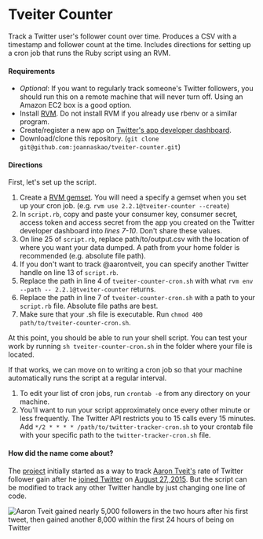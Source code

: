 # Tveiter Counter

Track a Twitter user's follower count over time. Produces a CSV with a timestamp and follower count at the time. Includes directions for setting up a cron job that runs the Ruby script using an RVM.

#### Requirements
- *Optional*: If you want to regularly track someone's Twitter followers, you should run this on a remote machine that will never turn off. Using an Amazon EC2 box is a good option.
- Install [RVM](https://rvm.io/rvm/install). Do not install RVM if you already use rbenv or a similar program.
- Create/register a new app on [Twitter's app developer dashboard](https://apps.twitter.com/).
- Download/clone this repository. (`git clone git@github.com:joannaskao/tveiter-counter.git`)

#### Directions
First, let's set up the script.

1. Create a [RVM gemset](https://rvm.io/gemsets/creating). You will need a specify a gemset when you set up your cron job. (e.g. `rvm use 2.2.1@tveiter-counter --create`)
2. In `script.rb`, copy and paste your consumer key, consumer secret, access token and access secret from the app you created on the Twitter developer dashboard into *lines 7-10*. Don't share these values.
3. On line 25 of `script.rb`, replace path/to/output.csv with the location of where you want your data dumped. A path from your home folder is recommended (e.g. absolute file path).
4. If you don't want to track @aarontveit, you can specify another Twitter handle on line 13 of `script.rb`.
5. Replace the path in line 4 of `tveiter-counter-cron.sh` with what `rvm env --path -- 2.2.1@tveiter-counter` returns.
6. Replace the path in line 7 of `tveiter-counter-cron.sh` with a path to your `script.rb` file. Absolute file paths are best.
5. Make sure that your .sh file is executable. Run `chmod 400 path/to/tveiter-counter-cron.sh`.

At this point, you should be able to run your shell script. You can test your work by running `sh tveiter-counter-cron.sh` in the folder where your file is located.

If that works, we can move on to writing a cron job so that your machine automatically runs the script at a regular interval.

1. To edit your list of cron jobs, run `crontab -e` from any directory on your machine.
2. You'll want to run your script approximately once every other minute or less frequently. The Twitter API restricts you to 15 calls every 15 minutes. Add `*/2 * * * * /path/to/twitter-tracker-cron.sh` to your crontab file with your specific path to the `twitter-tracker-cron.sh` file.

#### How did the name come about?

The [project](http://joannaskao.com/broadway-beats/tveiter-counter/) initially started as a way to track [Aaron Tveit's](http://www.playbillvault.com/Person/Detail/31840/Aaron-Tveit) rate of Twitter follower gain after he [joined Twitter](http://www.bustle.com/articles/107130-aaron-tveit-finally-gets-twitter-thirsty-musical-theater-nerds-everywhere-rejoice) on [August 27, 2015](https://twitter.com/AaronTveit/status/636953527198334976?ref_src=twsrc%5Etfw). But the script can be modified to track any other Twitter handle by just changing one line of code.

![Aaron Tveit gained nearly 5,000 followers in the two hours after his first tweet, then gained another 8,000 within the first 24 hours of being on Twitter](http://joannaskao.com/broadway-beats/tveiter-counter/images/tveiter-counter.png)
